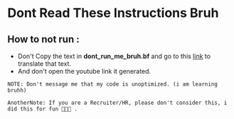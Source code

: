 # Dont Read These Instructions Bruh

## How to not run :
  * Don't Copy the text in __dont_run_me_bruh.bf__ and go to this [link](https://www.tutorialspoint.com/execute_brainfk_online.php) to translate that text.
  * And don't open the youtube link it generated.

```
NOTE: Don't message me that my code is unoptimized. (i am learning bruhh)
```

```
AnotherNote: If you are a Recruiter/HR, please don't consider this, i did this for fun 🥺🥺🥺 .
```
